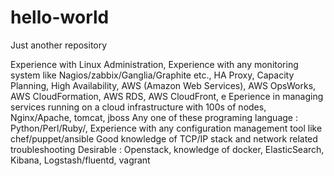 # hello-world
Just another repository

Experience with Linux Administration, 
Experience with any monitoring system like Nagios/zabbix/Ganglia/Graphite etc., 
HA Proxy, Capacity Planning, High Availability, 
AWS (Amazon Web Services), AWS OpsWorks, AWS CloudFormation, AWS RDS, AWS CloudFront, e
Eperience in managing services running on a cloud infrastructure with 100s of nodes, 
Nginx/Apache, tomcat, jboss
Any one of these programing language : Python/Perl/Ruby/, 
Experience with any configuration management tool like chef/puppet/ansible
Good knowledge of TCP/IP stack and network related troubleshooting
Desirable : Openstack, knowledge of docker, ElasticSearch, Kibana, Logstash/fluentd, vagrant






